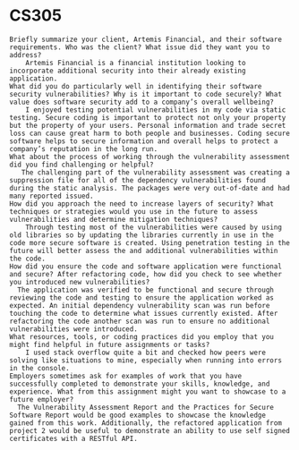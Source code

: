 # CS305

    Briefly summarize your client, Artemis Financial, and their software requirements. Who was the client? What issue did they want you to address?
        Artemis Financial is a financial institution looking to incorporate additional security into their already existing application.
    What did you do particularly well in identifying their software security vulnerabilities? Why is it important to code securely? What value does software security add to a company’s overall wellbeing?
        I enjoyed testing potential vulnerabilities in my code via static testing. Secure coding is important to protect not only your property but the property of your users. Personal information and trade secret loss can cause great harm to both people and businesses. Coding secure software helps to secure information and overall helps to protect a company’s reputation in the long run.
    What about the process of working through the vulnerability assessment did you find challenging or helpful?
       The challenging part of the vulnerability assessment was creating a suppression file for all of the dependency vulnerabilities found during the static analysis. The packages were very out-of-date and had many reported issued.
    How did you approach the need to increase layers of security? What techniques or strategies would you use in the future to assess vulnerabilities and determine mitigation techniques?
        Through testing most of the vulnerabilities were caused by using old libraries so by updating the libraries currently in use in the code more secure software is created. Using penetration testing in the future will better assess the and additional vulnerabilities within the code.
    How did you ensure the code and software application were functional and secure? After refactoring code, how did you check to see whether you introduced new vulnerabilities?
      The application was verified to be functional and secure through reviewing the code and testing to ensure the application worked as expected. An initial dependency vulnerability scan was run before touching the code to determine what issues currently existed. After refactoring the code another scan was run to ensure no additional vulnerabilities were introduced.
    What resources, tools, or coding practices did you employ that you might find helpful in future assignments or tasks?
        I used stack overflow quite a bit and checked how peers were solving like situations to mine, especially when running into errors in the console.
    Employers sometimes ask for examples of work that you have successfully completed to demonstrate your skills, knowledge, and experience. What from this assignment might you want to showcase to a future employer?
      The Vulnerability Assessment Report and the Practices for Secure Software Report would be good examples to showcase the knowledge gained from this work. Additionally, the refactored application from project 2 would be useful to demonstrate an ability to use self signed certificates with a RESTful API.
